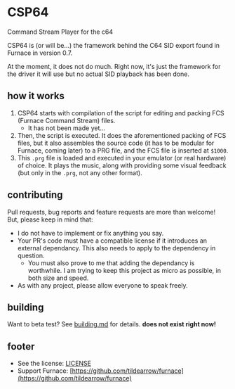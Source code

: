 # CSP64

Command Stream Player for the c64

CSP64 is (or will be...) the framework behind the C64 SID export found in Furnace in version 0.7.

At the moment, it does not do much. Right now, it's just the framework for the driver it will use but no actual SID playback has been done. 

## how it works

1. CSP64 starts with compilation of the script for editing and packing FCS (Furnace Command Stream) files.
    - It has not been made yet...
2. Then, the script is executed. It does the aforementioned packing of FCS files, but it also assembles the source code (it has to be modular for Furnace, coming later) to a PRG file, and the FCS file is inserted at `$1000`.
3. This `.prg` file is loaded and executed in your emulator (or real hardware) of choice. It plays the music, along with providing some visual feedback (but only in the `.prg`, not any other format).

## contributing

Pull requests, bug reports and feature requests are more than welcome! But, please keep in mind that:

- I do not have to implement or fix anything you say.
- Your PR's code must have a compatible license if it introduces an external dependancy. This also needs to apply to the dependency in question. 
    - You must also prove to me that adding the dependancy is worthwhile. I am trying to keep this project as micro as possible, in both size and speed.
- As with any project, please allow everyone to speak freely.

## building

Want to beta test? See [building.md](building.md) for details. **does not exist right now!**

## footer

- See the license: [LICENSE](LICENSE)
- Support Furnace: [https://github.com/tildearrow/furnace](https://github.com/tildearrow/furnace)
